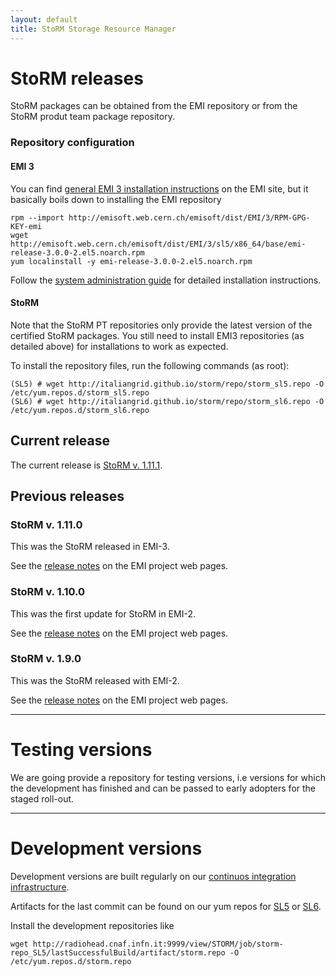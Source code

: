 ```yaml
---
layout: default
title: StoRM Storage Resource Manager
---
```


# StoRM releases

StoRM packages can be obtained from the EMI repository or from the StoRM produt team package repository.

### Repository configuration 

#### EMI 3 

You can find [general EMI 3 installation instructions](https://twiki.cern.ch/twiki/bin/view/EMI/GenericInstallationConfigurationEMI3) on the EMI site, but it basically boils down to installing the EMI repository

	rpm --import http://emisoft.web.cern.ch/emisoft/dist/EMI/3/RPM-GPG-KEY-emi
	wget http://emisoft.web.cern.ch/emisoft/dist/EMI/3/sl5/x86_64/base/emi-release-3.0.0-2.el5.noarch.rpm
	yum localinstall -y emi-release-3.0.0-2.el5.noarch.rpm

Follow the [system administration guide](sysadmin-guide.html) for detailed installation instructions.

#### StoRM

Note that the StoRM PT repositories only provide the latest version of the certified StoRM packages.
You still need to install EMI3 repositories (as detailed above) for installations to work as expected.

To install the repository files, run the following commands (as root):

    (SL5) # wget http://italiangrid.github.io/storm/repo/storm_sl5.repo -O /etc/yum.repos.d/storm_sl5.repo
    (SL6) # wget http://italiangrid.github.io/storm/repo/storm_sl6.repo -O /etc/yum.repos.d/storm_sl6.repo


## Current release

The current release is [StoRM v. 1.11.1](release-notes-v1_11_1.html).

## Previous releases

### StoRM v. 1.11.0

This was the StoRM released in EMI-3.

See the [release notes](http://www.eu-emi.eu/releases/emi-3-montebianco/products/-/asset_publisher/5dKm/content/storm-se-2) on the EMI project web pages.

### StoRM v. 1.10.0

This was the first update for StoRM in EMI-2.

See the [release notes](http://www.eu-emi.eu/emi-2-matterhorn/updates/-/asset_publisher/9AgN/content/update-1-20-07-2012#StoRM_SE_v_1_10_0_task_30816) on the EMI project web pages.

### StoRM v. 1.9.0

This was the StoRM released with EMI-2.

See the [release notes](http://www.eu-emi.eu/emi-2-matterhorn-products/-/asset_publisher/B4Rk/content/storm-se-1) on the EMI project web pages.

---

# Testing versions

We are going provide a repository for testing versions, i.e versions for which the development has finished and can be passed to early adopters for the staged roll-out.

---

# Development versions

Development versions are built regularly on our [continuos integration infrastructure](http://radiohead.cnaf.infn.it:9999/view/STORM/). 

Artifacts for the last commit can be found on our yum repos for [SL5](http://radiohead.cnaf.infn.it:9999/view/STORM/job/storm-repo_SL5/lastSuccessfulBuild/artifact/storm.repo) or [SL6](http://radiohead.cnaf.infn.it:9999/view/STORM/job/storm-repo_SL6/lastSuccessfulBuild/artifact/storm.repo).

Install the development repositories like

	wget http://radiohead.cnaf.infn.it:9999/view/STORM/job/storm-repo_SL5/lastSuccessfulBuild/artifact/storm.repo -O /etc/yum.repos.d/storm.repo
